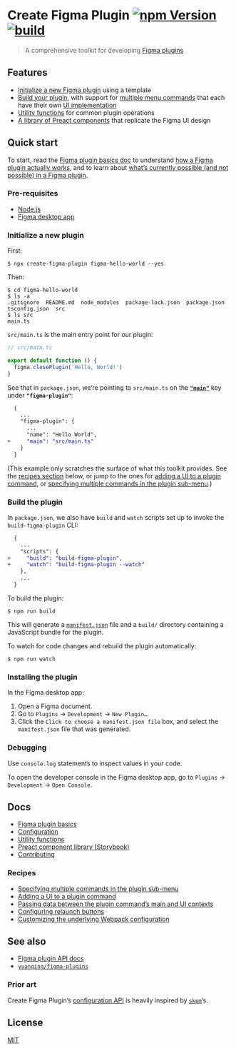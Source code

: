 # Create Figma Plugin [![npm Version](https://img.shields.io/npm/v/create-figma-plugin?cacheSeconds=1800)](https://www.npmjs.com/package/create-figma-plugin) [![build](https://github.com/yuanqing/create-figma-plugin/workflows/build/badge.svg)](https://github.com/yuanqing/create-figma-plugin/actions?query=workflow%3Abuild)

> A comprehensive toolkit for developing [Figma plugins](https://figma.com/plugin-docs/)

## Features

- [Initialize a new Figma plugin](#initialize-a-new-plugin) using a template
- [Build your plugin](#build-the-plugin), with support for [multiple menu commands](/docs/recipes/multiple-commands.md#readme) that each have their own [UI implementation](/docs/recipes/ui.md#readme)
- [Utility functions](/docs/utilities/README.md##modules) for common plugin operations
- [A library of Preact components](https://yuanqing.github.io/create-figma-plugin/) that replicate the Figma UI design

## Quick start

To start, read the [Figma plugin basics doc](/docs/basics.md#readme) to understand [how a Figma plugin actually works](/docs/basics.md#how-a-figma-plugin-works), and to learn about [what’s currently possible (and not possible) in a Figma plugin](/docs/basics.md#what-a-figma-plugin-can-and-cannot-do).

### Pre-requisites

- [Node.js](https://nodejs.org/)
- [Figma desktop app](https://figma.com/downloads/)

### Initialize a new plugin

First:

```
$ npx create-figma-plugin figma-hello-world --yes
```

Then:

```
$ cd figma-hello-world
$ ls -a
.gitignore  README.md  node_modules  package-lock.json  package.json  tsconfig.json  src
$ ls src
main.ts
```

`src/main.ts` is the main entry point for our plugin:

```ts
// src/main.ts

export default function () {
  figma.closePlugin('Hello, World!')
}
```

See that in `package.json`, we’re pointing to `src/main.ts` on the [**`"main"`**](/docs/configuration.md#main) key under **`"figma-plugin"`**:

```diff
  {
    ...
    "figma-plugin": {
      ...
      "name": "Hello World",
+     "main": "src/main.ts"
    }
  }
```

(This example only scratches the surface of what this toolkit provides. See the [recipes section](#recipes) below, or jump to the ones for [adding a UI to a plugin command](/docs/recipes/ui.md#readme), or [specifying multiple commands in the plugin sub-menu](/docs/recipes/multiple-commands.md#readme).)

### Build the plugin

In `package.json`, we also have `build` and `watch` scripts set up to invoke the `build-figma-plugin` CLI:

```diff
  {
    ...
    "scripts": {
+     "build": "build-figma-plugin",
+     "watch": "build-figma-plugin --watch"
    },
    ...
  }
```

To build the plugin:

```
$ npm run build
```

This will generate a [`manifest.json`](https://figma.com/plugin-docs/manifest/) file and a `build/` directory containing a JavaScript bundle for the plugin.

To watch for code changes and rebuild the plugin automatically:

```
$ npm run watch
```

### Installing the plugin

In the Figma desktop app:

1. Open a Figma document.
2. Go to `Plugins` → `Development` → `New Plugin…`.
3. Click the `Click to choose a manifest.json file` box, and select the `manifest.json` file that was generated.

### Debugging

Use `console.log` statements to inspect values in your code.

To open the developer console in the Figma desktop app, go to `Plugins` → `Development` → `Open Console`.

## Docs

- [Figma plugin basics](/docs/basics.md#readme)
- [Configuration](/docs/configuration.md#readme)
- [Utility functions](/docs/utilities/README.md#modules)
- [Preact component library (Storybook)](https://yuanqing.github.io/create-figma-plugin/)
- [Contributing](/docs/contributing.md#readme)

### Recipes

- [Specifying multiple commands in the plugin sub-menu](/docs/recipes/multiple-commands.md#readme)
- [Adding a UI to a plugin command](/docs/recipes/ui.md#readme)
- [Passing data between the plugin command’s main and UI contexts](/docs/recipes/data-passing.md#readme)
- [Configuring relaunch buttons](/docs/recipes/relaunch-buttons.md#readme)
- [Customizing the underlying Webpack configuration](/docs/recipes/custom-webpack-configuration.md#readme)

## See also

- [Figma plugin API docs](https://figma.com/plugin-docs/api/)
- [`yuanqing/figma-plugins`](https://github.com/yuanqing/figma-plugins)

### Prior art

Create Figma Plugin’s [configuration API](/docs/configuration.md#readme) is heavily inspired by [`skpm`](https://developer.sketch.com/plugins/plugin-manifest)’s.

## License

[MIT](/LICENSE.md)
